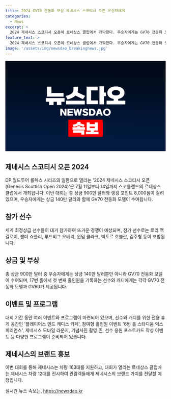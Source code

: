 ```yaml
---
title: 2024 GV70 전동화 부상 제네시스 스코티시 오픈 우승자에게
categories:
  - News
excerpt: >
  2024 제네시스 스코티시 오픈이 르네상스 클럽에서 개막한다. 우승자에게는 GV70 전동화 모델과 상금 140만 달러가 주어지며, 세계 최정상급 선수들이 뜨거운 경쟁을 펼친다. 대회 기간 동안 특별 이벤트 및 제네시스 차량 163대의 지원이 예정되었으며, 선수와 관중들을 위한 다채로운 프로그램이 마련되었다. 또한, 특별 좌석 및 참여형 홀인원 이벤트가 예정되어 있다. 송민규 부사장은 올해는 신규 홀인원 이벤트 도입 등을 통해 팬 경험을 한층 더 강화했다고 말했다.
feature_text: >
  2024 제네시스 스코티시 오픈이 르네상스 클럽에서 개막한다. 우승자에게는 GV70 전동화 모델과 상금 140만 달러가 주어지며, 세계 최정상급 선수들이 뜨거운 경쟁을 펼친다. 대회 기간 동안 특별 이벤트 및 제네시스 차량 163대의 지원이 예정되었으며, 선수와 관중들을 위한 다채로운 프로그램이 마련되었다. 또한, 특별 좌석 및 참여형 홀인원 이벤트가 예정되어 있다. 송민규 부사장은 올해는 신규 홀인원 이벤트 도입 등을 통해 팬 경험을 한층 더 강화했다고 말했다.
image: '/assets/img/newsdao_breakingnews.jpg'
---
```


<p><img src="/assets/img/newsdao_breakingnews.jpg" alt="flaretime 속보" /></p>

<h2 data-ke-size="size26">제네시스 스코티시 오픈 2024</h2>

<p data-ke-size="size16">DP 월드투어 롤렉스 시리즈의 일환으로 열리는 '2024 제네시스 스코티시 오픈(Genesis Scottish Open 2024)'은 7월 11일부터 14일까지 스코틀랜드의 르네상스 클럽에서 개최됩니다. 이번 대회는 총 상금 900만 달러와 랭킹 포인트 8,000점이 걸려 있으며, 우승자에게는 상금 140만 달러와 함께 GV70 전동화 모델이 수여됩니다.</p>

<h2 data-ke-size="size24">참가 선수</h2>

<p data-ke-size="size16">세계 최정상급 선수들이 대거 참가하여 뜨거운 경쟁이 예상되며, 참가 선수로는 로리 맥길로이, 잰더 쇼플리, 루드비그 오베리, 윈덤 클라크, 빅토르 호블란, 김주형 등이 포함됩니다.</p>

<h2 data-ke-size="size24">상금 및 부상</h2>

<p data-ke-size="size16">총 상금 900만 달러 중 우승자에게는 상금 140만 달러뿐만 아니라 GV70 전동화 모델이 수여되며, 17번 홀에서 첫 번째 홀인원을 기록하는 선수와 캐디에게는 각각 GV70 전동화 모델과 GV60가 제공됩니다.</p>

<h2 data-ke-size="size24">이벤트 및 프로그램</h2>

<p data-ke-size="size16">대회 기간 동안 여러 이벤트와 프로그램이 마련되어 있으며, 선수와 캐디를 위한 전용 휴게 공간인 '플레이어스 앤드 캐디스 카페', 참여형 홀인원 이벤트 '6번 홀 스타디움 익스피리언스', 제네시스 모바일 라운지, 기념사진 촬영 존, 선수 응원 포스트카드 작성 이벤트 등 다양한 프로그램이 준비되어 있습니다.</p>

<h2 data-ke-size="size24">제네시스의 브랜드 홍보</h2>

<p data-ke-size="size16">이번 대회를 통해 제네시스는 차량 163대를 지원하고, 대회가 열리는 르네상스 클럽에는 제네시스 차량 12대를 전시하여 관람객들에게 제네시스의 브랜드 가치를 전달할 예정입니다.</p>
실시간 뉴스 속보는, <a href="https://newsdao.kr" rel="dofollow">https://newsdao.kr</a>


